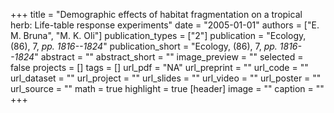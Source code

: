 +++
title = "Demographic effects of habitat fragmentation on a tropical herb: Life-table response experiments"
date = "2005-01-01"
authors = ["E. M. Bruna", "M. K. Oli"]
publication_types = ["2"]
publication = "Ecology, (86), 7, _pp. 1816--1824_"
publication_short = "Ecology, (86), 7, _pp. 1816--1824_"
abstract = ""
abstract_short = ""
image_preview = ""
selected = false
projects = []
tags = []
url_pdf = "NA"
url_preprint = ""
url_code = ""
url_dataset = ""
url_project = ""
url_slides = ""
url_video = ""
url_poster = ""
url_source = ""
math = true
highlight = true
[header]
image = ""
caption = ""
+++
